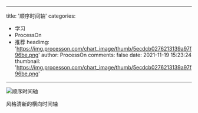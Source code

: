 
---
title: '顺序时间轴'
categories: 
 - 学习
 - ProcessOn
 - 推荐
headimg: 'https://img.processon.com/chart_image/thumb/5ecdcb0276213139a97f96be.png'
author: ProcessOn
comments: false
date: 2021-11-19 15:23:24
thumbnail: 'https://img.processon.com/chart_image/thumb/5ecdcb0276213139a97f96be.png'
---

<div>   
<img class="thumb" alt="顺序时间轴" src="https://img.processon.com/chart_image/thumb/5ecdcb0276213139a97f96be.png" referrerpolicy="no-referrer">
<p>风格清新的横向时间轴</p>  
</div>
            
